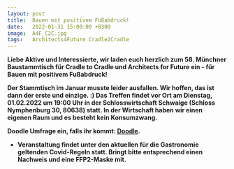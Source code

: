 ```yaml
---
layout: post
title:  Bauen mit positivem Fußabdruck!
date:   2022-01-31 15:00:00 +0300
image:  A4F_C2C.jpg
tags:   Architects4Future Cradle2Cradle
---
```

 

<b>Liebe Aktive und Interessierte, wir laden euch herzlich zum 58. Münchner Baustammtisch für Cradle to Cradle und Architects for Future ein - für Bauen mit positivem Fußabdruck!<b>

Der Stammtisch im Januar musste leider ausfallen. Wir hoffen, das ist dann der erste und einzige. :) Das Treffen findet vor Ort am Dienstag, 01.02.2022 um 19:00 Uhr in der Schlosswirtschaft Schwaige (Schloss Nymphenburg 30, 80638) statt. In der Wirtschaft haben wir einen eigenen Raum und es besteht kein Konsumzwang.

Doodle Umfrage ein, falls ihr kommt:  <a href = "https://doodle.com/poll/inc3r3yhp2gmfwxm?utm_source=poll&utm_medium=link" >Doodle</a>. 


* Veranstaltung findet unter den aktuellen für die Gastronomie geltenden Covid-Regeln statt. Bringt bitte entsprechend einen Nachweis und eine FFP2-Maske mit.

